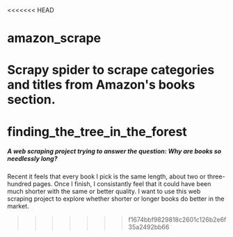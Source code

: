<<<<<<< HEAD
# amazon_scrape
Scrapy spider to scrape categories and titles from Amazon's books section.
=======
# finding_the_tree_in_the_forest
##### A web scraping project trying to answer the question: Why are books so needlessly long?

Recent it feels that every book I pick is the same length, about two or three-hundred pages. Once I finish, I consistantly feel that it could have been much shorter with the same or better quality. I want to use this web scraping project to explore whether shorter or longer books do better in the market.
>>>>>>> f1674bbf9829818c2601c126b2e6f35a2492bb66
